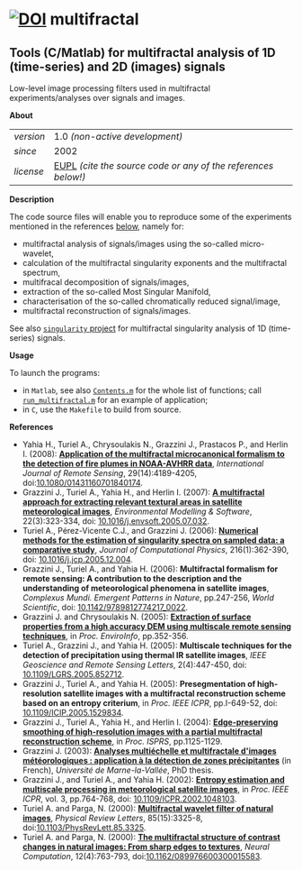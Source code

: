 [![DOI](https://zenodo.org/badge/DOI/10.5281/zenodo.322420.svg)](https://doi.org/10.5281/zenodo.322420)
multifractal
============

Tools (C/Matlab) for multifractal analysis of 1D (time-series) and 2D (images) signals
---

Low-level image processing filters used in multifractal experiments/analyses over signals and images.

**About**

<table align="center">
    <tr> <td align="left"><i>version</i></td> <td align="left">1.0 <i>(non-active development)</i> </td> </tr> 
    <tr> <td align="left"><i>since</i></td> <td align="left">2002</td> </tr> 
    <tr> <td align="left"><i>license</i></td> <td align="left"><a href="https://joinup.ec.europa.eu/sites/default/files/eupl1.1.-licence-en_0.pdfEUPL">EUPL</a>  <i>(cite the source code or any of the references below!)</i> </td> </tr> 
</table>

**Description**

The code source files will enable you to reproduce some of the experiments mentioned in the references [below](References), namely for:
* multifractal analysis of signals/images using the so-called micro-wavelet,
* calculation of the multifractal singularity exponents and the multifractal spectrum,
* multifracal decomposition of signals/images,
* extraction of the so-called Most Singular Manifold,
* characterisation of the so-called chromatically reduced signal/image,
* multifractal reconstruction of signals/images.

See also [`singularity` project](https://github.com/gjacopo/singularity) for multifractal singularity analysis of 1D (time-series) signals.

**Usage**

To launch the programs:
* in `Matlab`, see also [`Contents.m`](Contents.m) for the whole list of functions; call [`run_multifractal.m`](run_multifractal.m) for an example of application; 
* in `C`, use the `Makefile` to build from source. 

**<a name="References"></a>References**

* Yahia H., Turiel A., Chrysoulakis N., Grazzini J., Prastacos P., and Herlin I. (2008): [**Application of the multifractal microcanonical formalism to the detection of fire plumes in NOAA-AVHRR data**](http://www.tandfonline.com/doi/abs/10.1080/01431160701840174), _International Journal of Remote Sensing_, 29(14):4189-4205, doi:[10.1080/01431160701840174](http://dx.doi.org/10.1080/01431160701840174).
* Grazzini J., Turiel A., Yahia H., and Herlin I. (2007): [**A multifractal approach for extracting relevant textural areas in satellite meteorological images**](http://www.sciencedirect.com/science/article/pii/S1364815205001970), _Environmental Modelling & Software_, 22(3):323-334, doi: [10.1016/j.envsoft.2005.07.032](http://dx.doi.org/10.1016/j.envsoft.2005.07.032).
* Turiel A., Pérez-Vicente C.J., and Grazzini J. (2006): [**Numerical methods for the estimation of singularity spectra on sampled data: a comparative study**](http://www.sciencedirect.com/science/article/pii/S0021999105005565), _Journal of Computational Physics_, 216(1):362-390, doi: [10.1016/j.jcp.2005.12.004](http://dx.doi.org/10.1016/j.jcp.2005.12.004).
* Grazzini J., Turiel A., and Yahia H. (2006): **Multifractal formalism for remote sensing: A contribution to the description and the understanding of meteorological phenomena in satellite images**, _Complexus Mundi. Emergent Patterns in Nature_, pp.247-256, _World Scientific_, doi: [10.1142/9789812774217_0022](http://dx.doi.org/10.1142/9789812774217_0022).
* Grazzini J. and Chrysoulakis N. (2005): [**Extraction of surface properties from a high accuracy DEM using multiscale remote sensing techniques**](http://enviroinfo.eu/sites/default/files/pdfs/vol111/0352.pdf), in _Proc. EnviroInfo_, pp.352-356.
* Turiel A., Grazzini J., and Yahia H. (2005): **Multiscale techniques for the detection of precipitation using thermal IR satellite images**, _IEEE Geoscience and Remote Sensing Letters_, 2(4):447-450, doi: [10.1109/LGRS.2005.852712](https://doi.org/10.1109/LGRS.2005.852712).
* Grazzini J., Turiel A., and Yahia H. (2005): **Presegmentation of high-resolution satellite images with a multifractal reconstruction scheme based on an entropy criterium**, in _Proc. IEEE ICPR_, pp.I-649-52, doi: [10.1109/ICIP.2005.1529834](https://doi.org/10.1109/ICIP.2005.1529834).
* Grazzini J., Turiel A., Yahia H., and Herlin I. (2004): [**Edge-preserving smoothing of high-resolution images with a partial multifractal reconstruction scheme**](http://www.isprs.org/proceedings/XXXV/congress/comm3/papers/435.pdf), in _Proc. ISPRS_, pp.1125-1129.
* Grazzini J. (2003): [**Analyses multiéchelle et multifractale d'images météorologiques : application à la détection de zones précipitantes**](https://tel.archives-ouvertes.fr/tel-00005940/file/tel-00006264.pdf) (in French), _Université de Marne-la-Vallée_, PhD thesis.
* Grazzini J., and Turiel A., and Yahia H. (2002): [**Entropy estimation and multiscale processing in meteorological satellite images**](http://ieeexplore.ieee.org/xpls/abs_all.jsp?arnumber=1048103), in _Proc. IEEE ICPR_, vol. 3, pp.764-768, doi: [10.1109/ICPR.2002.1048103](https://doi.org/10.1109/ICPR.2002.1048103).
* Turiel A. and Parga, N. (2000): [**Multifractal wavelet filter of natural images**](https://arxiv.org/pdf/cond-mat/0107335.pdf), _Physical Review Letters_, 85(15):3325-8, doi:[10.1103/PhysRevLett.85.3325](https:/doi.org/10.1103/PhysRevLett.85.3325).
* Turiel A. and Parga, N. (2000): [**The multifractal structure of contrast changes in natural images: From sharp edges to textures**](http://www.lps.ens.fr/~risc/rescomp/Antonio/PAPERS/paper4.pdf), _Neural Computation_, 12(4):763-793, doi:[10.1162/089976600300015583](https://doi.org/10.1162/089976600300015583).
